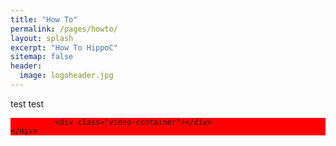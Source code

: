 ```yaml
---
title: "How To"
permalink: /pages/howto/
layout: splash
excerpt: "How To HippoC"
sitemap: false
header:
  image: logoheader.jpg
---
```

<style>
  .container{
    width: 100%;
    margin: 0 auto;
  }
  
  .header{
    height:5px;
    background-color: lightblue;
  }
  
  .two_containers{
    background-color: red;
  }


  .video-container {
  clear:left;
  position:relative;
	padding-bottom:56.25%;
	padding-top:1px;
	height:0;
  overflow:hidden;
  }
  
  .video-container iframe, div.video-container object, div.video-container embed {
	position:absolute;
  float:right;
  top:0;
	right:0;
	width:100%;
	height:100%;
} 
</style>
test test

<div class="container">
  <div class="header">
    <div class="two_containers">
    
              <div class="video-container"></div>
    </div>
  </div>
</div>
